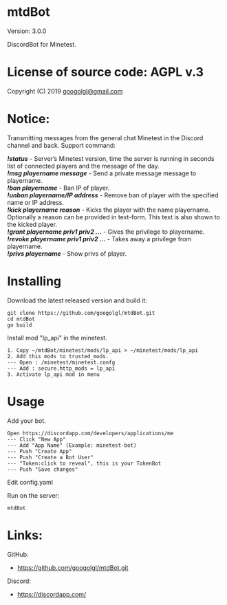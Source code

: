 # mtdBot #

Version: 3.0.0

DiscordBot for Minetest.

# License of source code: AGPL v.3
Copyright (C) 2019 <googolgl@gmail.com>

# Notice:
Transmitting messages from the general chat Minetest in the Discord channel and back.
Support command:

***!status*** - Server’s Minetest version, time the server is running in seconds list of connected players and the message of the day.<br>
***!msg playername message*** - Send a private message message to playername.<br>
***!ban playername*** - Ban IP of player.<br>
***!unban playername/IP address*** - Remove ban of player with the specified name or IP address.<br>
***!kick playername reason*** - Kicks the player with the name playername. Optionally a reason can be provided in text-form. This text is also shown to the kicked player.<br>
***!grant playername priv1 priv2 ...*** - Gives the privilege to playername.<br>
***!revoke playername priv1 priv2 ...*** - Takes away a privilege from playername.<br>
***!privs playername*** - Show privs of player.

# Installing
Download the latest released version and build it:
```
git clone https://github.com/googolgl/mtdBot.git
cd mtdBot
go build
```
Install mod "lp_api" in the minetest.

```
1. Copy ~/mtdBot/minetest/mods/lp_api > ~/minetest/mods/lp_api
2. Add this mods to trusted_mods.
--- Open : /minetest/minetest.confg
--- Add : secure.http_mods = lp_api
3. Activate lp_api mod in menu
```

# Usage
Add your bot.
```
Open https://discordapp.com/developers/applications/me
--- Click "New App"
--- Add "App Name" (Example: minetest-bot)
--- Push "Create App"
--- Push "Create a Bot User"
--- "Token:click to reveal", this is your TokenBot
--- Push "Save changes"
```
Edit config.yaml

Run on the server:
```
mtdBot
```

# Links:
GitHub:
- https://github.com/googolgl/mtdBot.git

Discord:
- https://discordapp.com/
